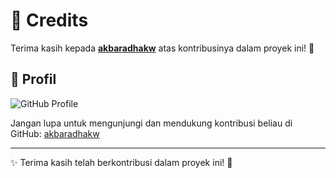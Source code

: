 # 🙌 Credits

Terima kasih kepada **[akbaradhakw](https://github.com/akbaradhakw)** atas kontribusinya dalam proyek ini! 🎉

## 📸 Profil
![GitHub Profile](https://github.com/akbaradhakw.png)

Jangan lupa untuk mengunjungi dan mendukung kontribusi beliau di GitHub: [akbaradhakw](https://github.com/akbaradhakw)

---

✨ Terima kasih telah berkontribusi dalam proyek ini! 🚀

